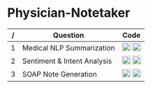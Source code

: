 # Physician-Notetaker

| / | Question | Code |
|---|----------|-----------|
| 1 | Medical NLP Summarization |[<img src="https://img.shields.io/badge/Python-View-blue" height="20">](https://github.com/Se00n00/Physician-Notetaker) [<img src="https://colab.research.google.com/assets/colab-badge.svg" height="20">](https://colab.research.google.com/github/Se00n00/Physician-Notetaker/blob/main/Notebooks/Medical_NLP_Summarization.ipynb) |
| 2 | Sentiment & Intent Analysis |[<img src="https://img.shields.io/badge/Python-View-blue" height="20">](https://github.com/Se00n00/Physician-Notetaker) [<img src="https://colab.research.google.com/assets/colab-badge.svg" height="20">](https://colab.research.google.com/github/Se00n00/Physician-Notetaker/blob/main/Notebooks/Sentiment_%26_Intent_Analysis.ipynb) |
| 3 | SOAP Note Generation | [<img src="https://img.shields.io/badge/Python-View-blue" height="20">](https://github.com/Se00n00/Physician-Notetaker) [<img src="https://colab.research.google.com/assets/colab-badge.svg" height="20">](https://colab.research.google.com/github/Se00n00/Physician-Notetaker/blob/main/Notebooks/SOAP_Note_Generation.ipynb) |